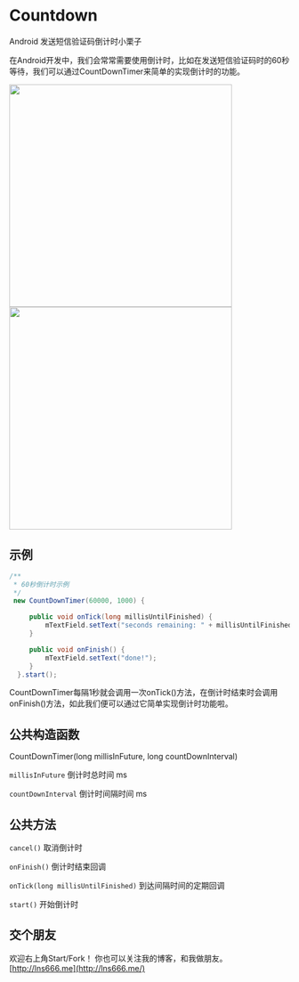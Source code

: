 # Countdown
Android 发送短信验证码倒计时小栗子

在Android开发中，我们会常常需要使用倒计时，比如在发送短信验证码时的60秒等待，我们可以通过CountDownTimer来简单的实现倒计时的功能。

<img src="https://ww4.sinaimg.cn/large/006y8lVagy1fcnz0ihdeej30u00k0dgt.jpg" width="400px"/>
<img src="https://ww3.sinaimg.cn/large/006y8lVagy1fcnz0eemguj30u00k0q3w.jpg" width="400px"/>

<!-- more -->

## 示例
```java
/**
 * 60秒倒计时示例
 */
 new CountDownTimer(60000, 1000) {

     public void onTick(long millisUntilFinished) {
         mTextField.setText("seconds remaining: " + millisUntilFinished / 1000);
     }

     public void onFinish() {
         mTextField.setText("done!");
     }
  }.start();
```
CountDownTimer每隔1秒就会调用一次onTick()方法，在倒计时结束时会调用onFinish()方法，如此我们便可以通过它简单实现倒计时功能啦。

## 公共构造函数
CountDownTimer(long millisInFuture, long countDownInterval)

``millisInFuture`` 倒计时总时间 ms

``countDownInterval`` 倒计时间隔时间 ms

## 公共方法
``cancel()`` 取消倒计时

``onFinish()`` 倒计时结束回调

``onTick(long millisUntilFinished)`` 到达间隔时间的定期回调

``start()`` 开始倒计时

## 交个朋友
欢迎右上角Start/Fork！
你也可以关注我的博客，和我做朋友。
[http://lns666.me](http://lns666.me/)
